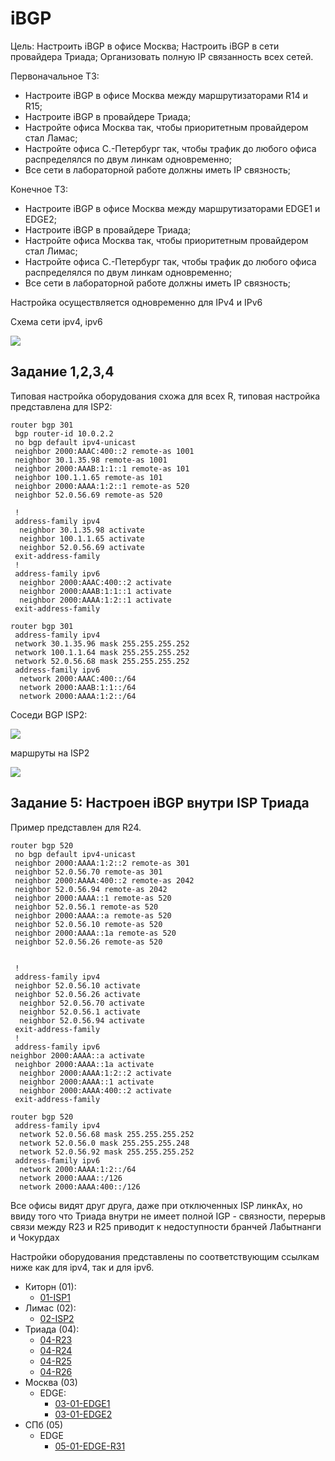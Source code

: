 # iBGP #

Цель: Настроить iBGP в офисе Москва; Настроить iBGP в сети провайдера Триада; Организовать полную IP связанность всех сетей.

Первоначальное ТЗ:
- Настроите iBGP в офисе Москва между маршрутизаторами R14 и R15;
- Настроите iBGP в провайдере Триада;
- Настройте офиса Москва так, чтобы приоритетным провайдером стал Ламас;
- Настройте офиса С.-Петербург так, чтобы трафик до любого офиса распределялся по двум линкам одновременно;
- Все сети в лабораторной работе должны иметь IP связность;

Конечное ТЗ:
- Настроите iBGP в офисе Москва между маршрутизаторами EDGE1 и EDGE2;
- Настроите iBGP в провайдере Триада;
- Настройте офиса Москва так, чтобы приоритетным провайдером стал Лимас;
- Настройте офиса С.-Петербург так, чтобы трафик до любого офиса распределялся по двум линкам одновременно;
- Все сети в лабораторной работе должны иметь IP связность;


Настройка осуществляется одновременно для IPv4 и IPv6

Cхема сети ipv4, ipv6

![](/LECTURES/MODULE02/Lecture10/pictures/31.jpg)


##  Задание 1,2,3,4

Типовая настройка оборудования схожа для всех R, типовая настройка представлена для ISP2: 

```
router bgp 301
 bgp router-id 10.0.2.2
 no bgp default ipv4-unicast
 neighbor 2000:AAAC:400::2 remote-as 1001
 neighbor 30.1.35.98 remote-as 1001
 neighbor 2000:AAAB:1:1::1 remote-as 101
 neighbor 100.1.1.65 remote-as 101
 neighbor 2000:AAAA:1:2::1 remote-as 520
 neighbor 52.0.56.69 remote-as 520

 !
 address-family ipv4
  neighbor 30.1.35.98 activate
  neighbor 100.1.1.65 activate
  neighbor 52.0.56.69 activate
 exit-address-family
 !
 address-family ipv6
  neighbor 2000:AAAC:400::2 activate
  neighbor 2000:AAAB:1:1::1 activate
  neighbor 2000:AAAA:1:2::1 activate
 exit-address-family

router bgp 301
 address-family ipv4
 network 30.1.35.96 mask 255.255.255.252
 network 100.1.1.64 mask 255.255.255.252
 network 52.0.56.68 mask 255.255.255.252
 address-family ipv6
  network 2000:AAAC:400::/64
  network 2000:AAAB:1:1::/64
  network 2000:AAAA:1:2::/64
```

Соседи BGP ISP2:

![](/LECTURES/MODULE03/Lecture23/pictures/26.jpg)

маршруты на ISP2

![](/LECTURES/MODULE03/Lecture23/pictures/27.jpg)


##  Задание 5: Настроен iBGP внутри ISP Триада 

Пример представлен для R24.

```
router bgp 520
 no bgp default ipv4-unicast
 neighbor 2000:AAAA:1:2::2 remote-as 301
 neighbor 52.0.56.70 remote-as 301
 neighbor 2000:AAAA:400::2 remote-as 2042
 neighbor 52.0.56.94 remote-as 2042
 neighbor 2000:AAAA::1 remote-as 520
 neighbor 52.0.56.1 remote-as 520
 neighbor 2000:AAAA::a remote-as 520
 neighbor 52.0.56.10 remote-as 520
 neighbor 2000:AAAA::1a remote-as 520
 neighbor 52.0.56.26 remote-as 520


 !
 address-family ipv4
 neighbor 52.0.56.10 activate
 neighbor 52.0.56.26 activate
  neighbor 52.0.56.70 activate
  neighbor 52.0.56.1 activate
  neighbor 52.0.56.94 activate
 exit-address-family
 !
 address-family ipv6
neighbor 2000:AAAA::a activate
 neighbor 2000:AAAA::1a activate
  neighbor 2000:AAAA:1:2::2 activate
  neighbor 2000:AAAA::1 activate
  neighbor 2000:AAAA:400::2 activate
 exit-address-family

router bgp 520
 address-family ipv4
  network 52.0.56.68 mask 255.255.255.252
  network 52.0.56.0 mask 255.255.255.248
  network 52.0.56.92 mask 255.255.255.252 
 address-family ipv6
  network 2000:AAAA:1:2::/64
  network 2000:AAAA::/126
  network 2000:AAAA:400::/126
```
Все офисы видят друг друга, даже при отключенных ISP линкАх, но ввиду того что Триада внутри не имеет полной IGP - связности, перерыв связи между R23 и R25 приводит к недоступности бранчей Лабытнанги и Чокурдах  



Настройки оборудования представлены по соответствующим ссылкам ниже как для ipv4, так и для ipv6.

- Киторн (01):
   - [01-ISP1](/LECTURES/MODULE03/Lecture23/labs/configs/01-ISP1.txt)
- Лимас (02):
   - [02-ISP2](/LECTURES/MODULE03/Lecture23/labs/configs/02-ISP2.txt)
- Триада (04): 
   - [04-R23](/LECTURES/MODULE03/Lecture23/labs/configs/04-R23.txt)
   - [04-R24](/LECTURES/MODULE03/Lecture23/labs/configs/04-R24.txt)
   - [04-R25](/LECTURES/MODULE03/Lecture23/labs/configs/04-R25.txt)
   - [04-R26](/LECTURES/MODULE03/Lecture23/labs/configs/04-R26.txt)
- Москва (03)
   - EDGE: 
      - [03-01-EDGE1](/LECTURES/MODULE03/Lecture23/labs/configs/03-01-EDGE1.txt)
      - [03-01-EDGE2](/LECTURES/MODULE03/Lecture23/labs/configs/03-01-EDGE2.txt)
- СПб (05)
   - EDGE
      - [05-01-EDGE-R31](/LECTURES/MODULE03/Lecture23/labs/configs/05-1-EDGE-R31.txt)

